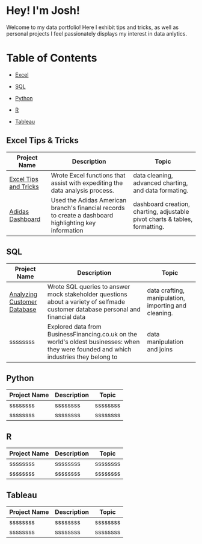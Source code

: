 # **Hey! I'm Josh!**
Welcome to my data portfolio! Here I exhibit tips and tricks, as well as personal projects I feel passionately displays my interest in data anlytics.
# Table of Contents
* [Excel](#Excel-Tips--Tricks)
  
* [SQL](#SQL)

* [Python](#Python)

* [R](#R)

* [Tableau](#Tableau)

## Excel Tips & Tricks
Project Name  | Description   |  Topic
------------- | ------------- | ------------------
 [Excel Tips and Tricks](https://github.com/Josh9182/Excel-Tips-and-Tricks)| Wrote Excel functions that assist with expediting the data analysis process. | data cleaning, advanced charting, and data formating.
[Adidas Dashboard](https://1drv.ms/x/s!AqZoDUyowvTnl0UR1S347qnv-JEp?e=9ZA2cb) | Used the Adidas American branch's financial records to create a dashboard highlighting key information | dashboard creation, charting, adjustable pivot charts & tables, formatting. 

## SQL
Project Name  | Description   |  Topic
------------- | ------------- | ------------------
[Analyzing Customer Database](https://github.com/Josh9182/SQL-Projects/tree/main/SQL-Portfolio)| Wrote SQL queries to answer mock stakeholder questions about a variety of selfmade customer database personal and financial data | data crafting, manipulation, importing and cleaning.
ssssssss | Explored data from BusinessFinancing.co.uk on the world's oldest businesses: when they were founded and which industries they belong to | data manipulation and joins

## Python 
Project Name  | Description   |  Topic
------------- | ------------- | ------------------
 ssssssss| ssssssss  | ssssssss
 ssssssss | ssssssss | ssssssss
 
## R
Project Name  | Description   |  Topic
------------- | ------------- | ------------------
 ssssssss| ssssssss  | ssssssss
 ssssssss | ssssssss | ssssssss

## Tableau
Project Name  | Description   |  Topic
------------- | ------------- | ------------------
 ssssssss| ssssssss  | ssssssss
 ssssssss | ssssssss | ssssssss
